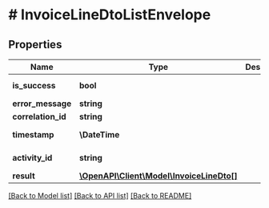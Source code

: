 # # InvoiceLineDtoListEnvelope

## Properties

Name | Type | Description | Notes
------------ | ------------- | ------------- | -------------
**is_success** | **bool** |  | [optional] [readonly]
**error_message** | **string** |  | [optional]
**correlation_id** | **string** |  | [optional]
**timestamp** | **\DateTime** |  | [optional] [readonly]
**activity_id** | **string** |  | [optional] [readonly]
**result** | [**\OpenAPI\Client\Model\InvoiceLineDto[]**](InvoiceLineDto.md) |  | [optional]

[[Back to Model list]](../../README.md#models) [[Back to API list]](../../README.md#endpoints) [[Back to README]](../../README.md)
